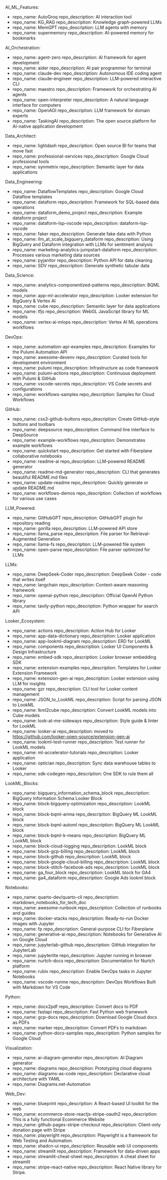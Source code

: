 AI_ML_Features:
  - repo_name: AutoGroq
    repo_description: AI interaction tool
  - repo_name: KG_RAG
    repo_description: Knowledge graph-powered LLMs
  - repo_name: MemGPT
    repo_description: LLM agents with memory
  - repo_name: supermemory
    repo_description: AI-powered memory for bookmarks

AI_Orchestration:
  - repo_name: agent-zero
    repo_description: AI framework for agent development
  - repo_name: aider
    repo_description: AI pair programmer for terminal
  - repo_name: claude-dev
    repo_description: Autonomous IDE coding agent
  - repo_name: claude-engineer
    repo_description: LLM-powered interactive CLI
  - repo_name: maestro
    repo_description: Framework for orchestrating AI agents
  - repo_name: open-interpreter
    repo_description: A natural language interface for computers
  - repo_name: OpenAGI
    repo_description: LLM framework for domain experts
  - repo_name: TaskingAI
    repo_description: The open source platform for AI-native application development

Data_Architect:
  - repo_name: lightdash
    repo_description: Open source BI for teams that move fast
  - repo_name: professional-services
    repo_description: Google Cloud professional tools
  - repo_name: synmetrix
    repo_description: Semantic layer for data applications

Data_Engineering:
  - repo_name: DataflowTemplates
    repo_description: Google Cloud Dataflow templates
  - repo_name: dataform
    repo_description: Framework for SQL-based data operations
  - repo_name: dataform_demo_project
    repo_description: Example dataform project
  - repo_name: dataform-lsp-vscode
    repo_description: dataform-lsp-vscode
  - repo_name: faker
    repo_description: Generate fake data with Python
  - repo_name: llm_at_scale_bigquery_dataform
    repo_description: Using BigQuery and Dataform integration with LLMs for sentiment analysis
  - repo_name: marketing-analytics-jumpstart-dataform
    repo_description: Processes various marketing data sources
  - repo_name: pyjanitor
    repo_description: Python API for data cleaning
  - repo_name: SDV
    repo_description: Generate synthetic tabular data

Data_Science:
  - repo_name: analytics-componentized-patterns
    repo_description: BQML models
  - repo_name: app-ml-accelerator
    repo_description: Looker extension for BigQuery & Vertex AI
  - repo_name: cube
    repo_description: Semantic layer for data applications
  - repo_name: tfjs
    repo_description: WebGL JavaScript library for ML models
  - repo_name: vertex-ai-mlops
    repo_description: Vertex AI ML operations workflows

DevOps:
  - repo_name: automation-api-examples
    repo_description: Examples for the Pulumi Automation API
  - repo_name: awesome-devenv
    repo_description: Curated tools for development environment
  - repo_name: pulumi
    repo_description: Infrastructure as code framework
  - repo_name: pulumi-actions
    repo_description: Continuous deployment with Pulumi & GitHub
  - repo_name: vscode-secrets
    repo_description: VS Code secrets and configurations
  - repo_name: workflows-samples
    repo_description: Samples for Cloud Workflows

GitHub:
  - repo_name: css3-github-buttons
    repo_description: Create GitHub-style buttons and toolbars
  - repo_name: deepsource
    repo_description: Command line interface to DeepSource
  - repo_name: example-workflows
    repo_description: Demonstrates example workflows
  - repo_name: quickstart
    repo_description: Get started with Fiberplane collaborative notebooks
  - repo_name: readme-ai
    repo_description: LLM-powered README generator
  - repo_name: readme-md-generator
    repo_description: CLI that generates beautiful README.md files
  - repo_name: update-readme
    repo_description: Quickly generate or update README.md
  - repo_name: workflows-demos
    repo_description: Collection of workflows for various use cases

LLM_Powered:
  - repo_name: GitHubGPT
    repo_description: GitHubGPT plugin for repository reading
  - repo_name: gorilla
    repo_description: LLM-powered API store
  - repo_name: llama_parse
    repo_description: File parser for Retrieval-Augmented Generation
  - repo_name: llama-fs
    repo_description: LLM-powered file system
  - repo_name: open-parse
    repo_description: File parser optimized for LLMs

LLMs:
  - repo_name: DeepSeek-Coder
    repo_description: DeepSeek Coder - code that writes itself
  - repo_name: langchain
    repo_description: Context-aware reasoning framework
  - repo_name: openai-python
    repo_description: Official OpenAI Python library
  - repo_name: tavily-python
    repo_description: Python wrapper for search API

Looker_Ecosystem:
  - repo_name: actions
    repo_description: Action Hub for Looker
  - repo_name: app-data-dictionary
    repo_description: Looker application
  - repo_name: app-lookml-diagram
    repo_description: ERD for LookML
  - repo_name: components
    repo_description: Looker UI Components & Design Infrastructure
  - repo_name: embed-sdk
    repo_description: Looker browser embedding SDK
  - repo_name: extension-examples
    repo_description: Templates for Looker Extension Framework
  - repo_name: extension-gen-ai
    repo_description: Looker extension using LLM for insights
  - repo_name: gzr
    repo_description: CLI tool for Looker content management
  - repo_name: JSON_to_LookML
    repo_description: Script for parsing JSON to LookML
  - repo_name: lkml2cube
    repo_description: Convert LookML models into Cube models
  - repo_name: look-at-me-sideways
    repo_description: Style guide & linter for LookML
  - repo_name: looker-ai
    repo_description: moved to https://github.com/looker-open-source/extension-gen-ai
  - repo_name: lookml-test-runner
    repo_description: Test runner for LookML models
  - repo_name: ml-accelerator-tutorials
    repo_description: Looker application
  - repo_name: optician
    repo_description: Sync data warehouse tables to Looker
  - repo_name: sdk-codegen
    repo_description: One SDK to rule them all

LookML_Blocks:
  - repo_name: bigquery_information_schema_block
    repo_description: BigQuery Information Schema Looker Block
  - repo_name: block-bigquery-optimization
    repo_description: LookML block
  - repo_name: block-bqml-arima
    repo_description: BigQuery ML LookML block
  - repo_name: block-bqml-automl
    repo_description: BigQuery ML LookML block
  - repo_name: block-bqml-k-means
    repo_description: BigQuery ML LookML block
  - repo_name: block-cloud-logging
    repo_description: LookML block
  - repo_name: block-gcp-billing
    repo_description: LookML block
  - repo_name: block-github
    repo_description: LookML block
  - repo_name: block-google-cloud-billing
    repo_description: LookML block
  - repo_name: block-stitch-facebook-ads
    repo_description: LookML block
  - repo_name: ga_four_block
    repo_description: LookML block for GA4
  - repo_name: ga4_dataform
    repo_description: Google Ads lookml block

Notebooks:
  - repo_name: quarto-dev/quarto-cli
    repo_description: markdown_notebooks_for_tech_doc
  - repo_name: awesome-runbook
    repo_description: Collection of runbooks and guides
  - repo_name: docker-stacks
    repo_description: Ready-to-run Docker images with Jupyter
  - repo_name: fp
    repo_description: General-purpose CLI for Fiberplane
  - repo_name: generative-ai
    repo_description: Notebooks for Generative AI on Google Cloud
  - repo_name: jupyterlab-github
    repo_description: GitHub integration for JupyterLab
  - repo_name: jupyterlite
    repo_description: Jupyter running in browser
  - repo_name: nurtch-docs
    repo_description: Documentation for Nurtch platform
  - repo_name: rubix
    repo_description: Enable DevOps tasks in Jupyter Notebooks
  - repo_name: vscode-runme
    repo_description: DevOps Workflows Built with Markdown for VS Code

Python:
  - repo_name: docx2pdf
    repo_description: Convert docs to PDF
  - repo_name: fastapi
    repo_description: Fast Python web framework
  - repo_name: gcp-docs
    repo_description: Download Google Cloud docs as PDFs
  - repo_name: marker
    repo_description: Convert PDFs to markdown
  - repo_name: python-docs-samples
    repo_description: Python samples for Google Cloud

Visualization:
  - repo_name: ai-diagram-generator
    repo_description: AI Diagram generator
  - repo_name: diagrams
    repo_description: Prototyping cloud diagrams
  - repo_name: diagrams-as-code
    repo_description: Declarative cloud architecture with YAML
  - repo_name: Diagrams.net-Automation

Web_Dev:
  - repo_name: blueprint
    repo_description: A React-based UI toolkit for the web   
  - repo_name: ecommerce-store-reactjs-stripe-oauth2
    repo_description: This is a fully functional Ecommerce Website   
  - repo_name: github-pages-stripe-checkout
    repo_description: Client-only donation page with Stripe
  - repo_name: playwright
    repo_description: Playwright is a framework for Web Testing and Automation.   
  - repo_name: shadcn-ui
    repo_description: Reusable web UI components
  - repo_name: streamlit
    repo_description: Framework for data-driven apps
  - repo_name: streamlit-cheat-sheet
    repo_description: A cheat sheet for streamlit   
  - repo_name: stripe-react-native
    repo_description: React Native library for Stripe.
    

